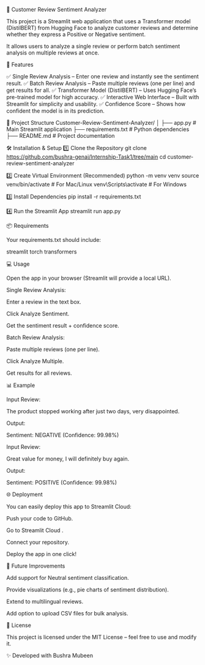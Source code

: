 📝 Customer Review Sentiment Analyzer

This project is a Streamlit web application that uses a Transformer model (DistilBERT) from Hugging Face to analyze customer reviews and determine whether they express a Positive or Negative sentiment.

It allows users to analyze a single review or perform batch sentiment analysis on multiple reviews at once.

🚀 Features

✅ Single Review Analysis – Enter one review and instantly see the sentiment result.
✅ Batch Review Analysis – Paste multiple reviews (one per line) and get results for all.
✅ Transformer Model (DistilBERT) – Uses Hugging Face’s pre-trained model for high accuracy.
✅ Interactive Web Interface – Built with Streamlit for simplicity and usability.
✅ Confidence Score – Shows how confident the model is in its prediction.

📂 Project Structure
Customer-Review-Sentiment-Analyzer/
│
├── app.py                 # Main Streamlit application
├── requirements.txt       # Python dependencies
├── README.md              # Project documentation

🛠️ Installation & Setup
1️⃣ Clone the Repository
git clone https://github.com/bushra-genai/Internship-Task1/tree/main
cd customer-review-sentiment-analyzer

2️⃣ Create Virtual Environment (Recommended)
python -m venv venv
source venv/bin/activate   # For Mac/Linux
venv\Scripts\activate      # For Windows

3️⃣ Install Dependencies
pip install -r requirements.txt

4️⃣ Run the Streamlit App
streamlit run app.py

📦 Requirements

Your requirements.txt should include:

streamlit
torch
transformers

💻 Usage

Open the app in your browser (Streamlit will provide a local URL).

Single Review Analysis:

Enter a review in the text box.

Click Analyze Sentiment.

Get the sentiment result + confidence score.

Batch Review Analysis:

Paste multiple reviews (one per line).

Click Analyze Multiple.

Get results for all reviews.

📊 Example

Input Review:

The product stopped working after just two days, very disappointed.


Output:

Sentiment: NEGATIVE (Confidence: 99.98%)


Input Review:

Great value for money, I will definitely buy again.


Output:

Sentiment: POSITIVE (Confidence: 99.98%)

🌐 Deployment

You can easily deploy this app to Streamlit Cloud:

Push your code to GitHub.

Go to Streamlit Cloud
.

Connect your repository.

Deploy the app in one click!

🔮 Future Improvements

Add support for Neutral sentiment classification.

Provide visualizations (e.g., pie charts of sentiment distribution).

Extend to multilingual reviews.

Add option to upload CSV files for bulk analysis.

📜 License

This project is licensed under the MIT License – feel free to use and modify it.

✨ Developed with Bushra Mubeen
